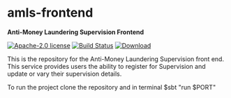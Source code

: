 amls-frontend
=============

**Anti-Money Laundering Supervision Frontend**

[![Apache-2.0 license](http://img.shields.io/badge/license-Apache-brightgreen.svg)](http://www.apache.org/licenses/LICENSE-2.0.html) [![Build Status](https://travis-ci.org/hmrc/amls-frontend.svg?branch=master)](https://travis-ci.org/hmrc/amls-frontend) [ ![Download](https://api.bintray.com/packages/hmrc/releases/amls-frontend/images/download.svg) ](https://bintray.com/hmrc/releases/amls-frontend/_latestVersion)

This is the repository for the Anti-Money Laundering Supervision front end. This service provides users the ability to register for Supervision and update or vary their supervision details.

To run the project clone the repository and in terminal $sbt "run $PORT"